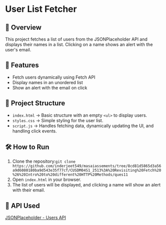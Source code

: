 # User List Fetcher

## 📌 Overview
This project fetches a list of users from the JSONPlaceholder API and displays their names in a list. Clicking on a name shows an alert with the user's email.

## 🚀 Features
- Fetch users dynamically using Fetch API
- Display names in an unordered list
- Show an alert with the email on click

## 📂 Project Structure
- `index.html` → Basic structure with an empty `<ul>` to display users.
- `styles.css` → Simple styling for the user list.
- `script.js` → Handles fetching data, dynamically updating the UI, and handling click events.

## 🛠️ How to Run
1. Clone the repository:`git clone https://github.com/inderjeet549/masaiassements/tree/8cd81d5865d3a56a9d6080180ba9d543e35f77cf/CUSDM04S1_2513%3A%20Revisiting%20Fetch%20%26%20Intro%20to%20different%20HTTP%20Methods/ques11`
2. Open `index.html` in your browser.
3. The list of users will be displayed, and clicking a name will show an alert with their email.

## 🔗 API Used
[JSONPlaceholder - Users API](https://jsonplaceholder.typicode.com/users)
